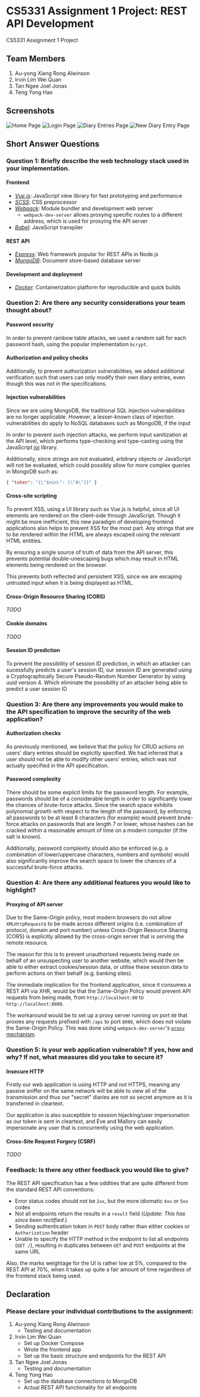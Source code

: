 # CS5331 Assignment 1 Project: REST API Development

CS5331 Assignment 1 Project

## Team Members

1.  Au-yong Xiang Rong Alwinson
2.  Irvin Lim Wei Quan
3.  Tan Ngee Joel Jonas
4.  Teng Yong Hao

## Screenshots

![Home Page](./img/screen1.png)
![Login Page](./img/screen2.png)
![Diary Entries Page](./img/screen3.png)
![New Diary Entry Page](./img/screen4.png)

## Short Answer Questions

### Question 1: Briefly describe the web technology stack used in your implementation.

#### Frontend

* [_Vue.js_](https://vuejs.org): JavaScript view library for fast prototyping and performance
* [_SCSS_](https://sass-lang.com/): CSS preprocessor
* [_Webpack_](https://webpack.js.org/): Module bundler and development web server
  * `webpack-dev-server` allows proxying specific routes to a different address, which is used for proxying the API server
* [_Babel_](https://babeljs.io/): JavaScript transpiler

#### REST API

* [_Express_](https://expressjs.com/): Web framework popular for REST APIs in Node.js
* [_MongoDB_](https://www.mongodb.com/): Document store-based database server

#### Development and deployment

* [_Docker_](https://www.docker.com/): Containerization platform for reproducible and quick builds

### Question 2: Are there any security considerations your team thought about?

#### Password security

In order to prevent rainbow table attacks, we used a random salt for each password hash, using the popular implementation `bcrypt`.

#### Authorization and policy checks

Additionally, to prevent authorization vulnerabilities, we added additional verification such that users can only modify their own diary entries, even though this was not in the specifications.

#### Injection vulnerabilities

Since we are using MongoDB, the traditional SQL injection vulnerabilities are no longer applicable. However, a lesser-known class of injection vulnerabilities do apply to NoSQL databases such as MongoDB, if the input

In order to prevent such injection attacks, we perform input sanitization at the API level, which performs type-checking and type-casting using the JavaScript [joi](https://github.com/hapijs/joi) library.

Additionally, since strings are not evaluated, arbitrary objects or JavaScript will not be evaluated, which could possibly allow for more complex queries in MongoDB such as:

```json
{ "token": "{\"$nin\": [\"A\"]}" }
```

#### Cross-site scripting

To prevent XSS, using a UI library such as Vue.js is helpful, since all UI elements are rendered on the client-side through JavaScript. Though it might be more inefficient, this new paradigm of developing frontend applications also helps to prevent XSS for the most part. Any strings that are to be rendered within the HTML are always escaped using the relevant HTML entities.

By ensuring a single source of truth of data from the API server, this prevents potential double-unescaping bugs which may result in HTML elements being rendered on the browser.

This prevents both reflected and persistent XSS, since we are escaping untrusted input when it is being displayed as HTML.

#### Cross-Origin Resource Sharing (CORS)

_TODO_

#### Cookie domains

_TODO_

#### Session ID prediction

To prevent the possibility of session ID prediction, in which an attacker can sucessfully predicts a user's session ID, our session ID are generated using a Cryptographically Secure Pseudo-Random Number Generator by using uuid version 4. Which eliminate the possibility of an attacker being able to predict a user session ID

### Question 3: Are there any improvements you would make to the API specification to improve the security of the web application?

#### Authorization checks

As previously mentioned, we believe that the policy for CRUD actions on users' diary entries should be explcitly specified. We had inferred that a user should not be able to modify other users' entries, which was not actually specified in the API specification.

#### Password complexity

There should be some explicit limits for the password length. For example, passwords should be of a considerable length in order to significantly lower the chances of brute-force attacks. Since the search space exhibits polynomial growth with respect to the length of the password, by enforcing all passwords to be at least 8 characters (for example) would prevent brute-force attacks on passwords that are length 7 or lower, whose hashes can be cracked within a reasonable amount of time on a modern computer (if the salt is known).

Additionally, password complexity should also be enforced (e.g. a combination of lower/uppercase characters, numbers and symbols) would also significantly improve the search space to lower the chances of a successful brute-force attacks.

### Question 4: Are there any additional features you would like to highlight?

#### Proxying of API server

Due to the Same-Origin policy, most modern browsers do not allow `XMLHttpRequest`s to be made across different origins (i.e. combination of protocol, domain and port number) unless Cross-Origin Resource Sharing (CORS) is explicitly allowed by the cross-origin server that is serving the remote resource.

The reason for this is to prevent unauthorised requests being made on behalf of an unsuspecting user to another website, which would then be able to either extract cookies/session data, or utilise these session data to perform actions on their behalf (e.g. banking sites).

The immediate implication for the frontend application, since it consumes a REST API via XHR, would be that the Same-Origin Policy would prevent API requests from being made, from `http://localhost:80` to `http://localhost:8080`.

The workaround would be to set up a proxy server running on port `80` that proxies any requests prefixed with `/api` to port `8080`, which does not violate the Same-Origin Policy. This was done using `webpack-dev-server`'s [`proxy` mechanism](https://webpack.js.org/configuration/dev-server/#devserver-proxy).

### Question 5: Is your web application vulnerable? If yes, how and why? If not, what measures did you take to secure it?

#### Insecure HTTP

Firstly our web application is using HTTP and not HTTPS, meaning any passive sniffer on the same network will be able to view all of the transmission and thus our "secret" diaries are not so secret anymore as it is transferred in cleartext.

Our application is also susceptible to session hijacking/user impersonation as our token is sent in cleartext, and Eve and Mallory can easily impersonate any user that is concurrently using the web application.

#### Cross-Site Request Forgery (CSRF)

_TODO_

### Feedback: Is there any other feedback you would like to give?

The REST API specification has a few oddities that are quite different from the standard REST API conventions:

* Error status codes should not be `2xx`, but the more idiomatic `4xx` or `5xx` codes
* Not all endpoints return the results in a `result` field (_Update: This has since been rectified._)
* Sending authentication token in `POST` body rather than either cookies or `Authorization` header
* Unable to specify the HTTP method in the endpoint to list all endpoints (`GET /`), resulting in duplicates between `GET` and `POST` endpoints at the same URL

Also, the marks weightage for the UI is rather low at 5%, compared to the REST API at 70%, when it takes up quite a fair amount of time regardless of the frontend stack being used.

## Declaration

### Please declare your individual contributions to the assignment:

1.  Au-yong Xiang Rong Alwinson
    * Testing and documentation
2.  Irvin Lim Wei Quan
    * Set up Docker Compose
    * Wrote the frontend app
    * Set up the basic structure and endpoints for the REST API
3.  Tan Ngee Joel Jonas
    * Testing and documentation
4.  Teng Yong Hao
    * Set up the database connections to MongoDB
    * Actual REST API functionality for all endpoints

